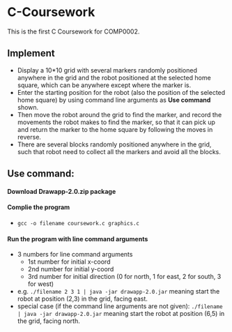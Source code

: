 # C-Coursework
This is the first C Coursework for COMP0002.

## Implement
- Display a 10*10 grid with several markers randomly positioned anywhere in the grid and the robot positioned at the selected home square, which can be anywhere except where the marker is.
- Enter the starting position for the robot (also the position of the selected home square) by using command line arguments as **Use command** shown.
- Then move the robot around the grid to find the marker, and record the movements the robot makes to find the marker, so that it can pick up and return the marker to the home square by following the moves in reverse.
- There are several blocks randomly positioned anywhere in the grid, such that robot need to collect all the markers and avoid all the blocks.

## Use command:
#### Download Drawapp-2.0.zip package
#### Complie the program
- `gcc -o filename coursework.c graphics.c`
#### Run the program with line command arguments
- 3 numbers for line command arguments
  - 1st number for initial x-coord
  - 2nd number for initial y-coord
  - 3rd number for initial direction (0 for north, 1 for east, 2 for south, 3 for west)
- e.g. `./filename 2 3 1 | java -jar drawapp-2.0.jar` meaning start the robot at position (2,3) in the grid, facing east.
- special case (if the command line arguments are not given): `./filename | java -jar drawapp-2.0.jar` meaning start the robot at position (6,5) in the grid, facing north. 
